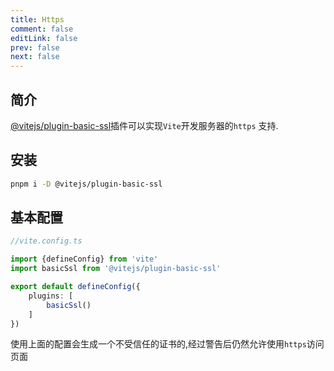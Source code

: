 ```yaml
---
title: Https
comment: false
editLink: false
prev: false
next: false
---
```


## 简介

[@vitejs/plugin-basic-ssl](https://www.npmjs.com/package/@vitejs/plugin-basic-ssl)插件可以实现`Vite`开发服务器的`https`
支持.

## 安装

```bash
pnpm i -D @vitejs/plugin-basic-ssl
```

## 基本配置

```ts
//vite.config.ts

import {defineConfig} from 'vite'
import basicSsl from '@vitejs/plugin-basic-ssl'

export default defineConfig({
    plugins: [
        basicSsl()
    ]
})
```

使用上面的配置会生成一个不受信任的证书的,经过警告后仍然允许使用`https`访问页面
